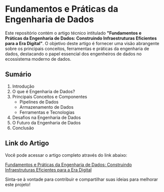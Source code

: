 
# Fundamentos e Práticas da Engenharia de Dados

Este repositório contém o artigo técnico intitulado **"Fundamentos e Práticas da Engenharia de Dados: Construindo Infraestruturas Eficientes para a Era Digital"**. O objetivo deste artigo é fornecer uma visão abrangente sobre os principais conceitos, ferramentas e práticas da engenharia de dados, destacando o papel essencial dos engenheiros de dados no ecossistema moderno de dados.

## Sumário

1. Introdução
2. O que é Engenharia de Dados?
3. Principais Conceitos e Componentes
   - Pipelines de Dados
   - Armazenamento de Dados
   - Ferramentas e Tecnologias
4. Desafios na Engenharia de Dados
5. O Futuro da Engenharia de Dados
6. Conclusão

## Link do Artigo

Você pode acessar o artigo completo através do link abaixo:

[Fundamentos e Práticas da Engenharia de Dados: Construindo Infraestruturas Eficientes para a Era Digital](https://web.dio.me/articles/fundamentos-e-praticas-da-engenharia-de-dados-construindo-infraestruturas-eficientes-para-a-era-digital?back=%2Farticles&open-modal=true&page=1&order=oldest)


Sinta-se à vontade para contribuir e compartilhar suas ideias para melhorar este projeto!
